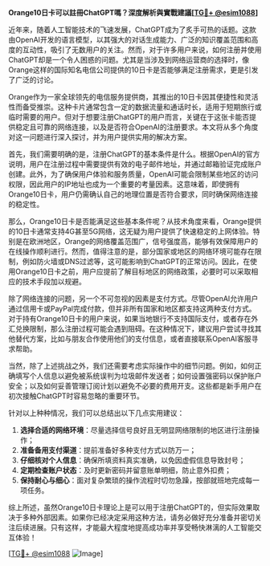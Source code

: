 **Orange10日卡可以註冊ChatGPT嗎？深度解析與實戰建議[[TG💪+ @esim1088](https://t.me/s/esim1088)]**

近年来，随着人工智能技术的飞速发展，ChatGPT成为了炙手可热的话题。这款由OpenAI开发的语言模型，以其强大的对话生成能力、广泛的知识覆盖范围和高度的互动性，吸引了无数用户的关注。然而，对于许多用户来说，如何注册并使用ChatGPT却是一个令人困惑的问题。尤其是当涉及到网络运营商的选择时，像Orange这样的国际知名电信公司提供的10日卡是否能够满足注册需求，更是引发了广泛的讨论。

Orange作为一家全球领先的电信服务提供商，其推出的10日卡因其便捷性和灵活性而备受推崇。这种卡片通常包含一定的数据流量和通话时长，适用于短期旅行或临时需要的用户。但对于想要注册ChatGPT的用户而言，关键在于这张卡能否提供稳定且可靠的网络连接，以及是否符合OpenAI的注册要求。本文将从多个角度对这一问题进行深入探讨，并为用户提供实用的解决方案。

首先，我们需要明确的是，注册ChatGPT的基本条件是什么。根据OpenAI的官方说明，用户在注册过程中需要提供有效的电子邮件地址，并通过邮箱验证完成账户创建。此外，为了确保用户体验和服务质量，OpenAI可能会限制某些地区的访问权限，因此用户的IP地址也成为一个重要的考量因素。这意味着，即使拥有Orange10日卡，用户仍需确认自己的地理位置是否符合要求，同时确保网络连接的稳定性。

那么，Orange10日卡是否能满足这些基本条件呢？从技术角度来看，Orange提供的10日卡通常支持4G甚至5G网络，这无疑为用户提供了快速稳定的上网体验。特别是在欧洲地区，Orange的网络覆盖范围广，信号强度高，能够有效保障用户的在线操作顺利进行。然而，值得注意的是，部分国家或地区的网络环境可能存在限制，例如防火墙或DNS过滤等，这可能影响到ChatGPT的正常访问。因此，在使用Orange10日卡之前，用户应提前了解目标地区的网络政策，必要时可以采取相应的技术手段加以规避。

除了网络连接的问题，另一个不可忽视的因素是支付方式。尽管OpenAI允许用户通过信用卡或PayPal完成付款，但并非所有国家和地区都支持这两种支付方式。对于持有Orange10日卡的用户来说，如果当地银行不支持国际支付，或者存在外汇兑换限制，那么注册过程可能会遇到阻碍。在这种情况下，建议用户尝试寻找其他替代方案，比如与朋友合作使用他们的支付信息，或者直接联系OpenAI客服寻求帮助。

当然，除了上述挑战之外，我们还需要考虑实际操作中的细节问题。例如，如何正确填写个人信息以避免被系统误判为垃圾邮件发送者；如何设置强密码以保护账户安全；以及如何妥善管理订阅计划以避免不必要的费用开支。这些都是新手用户在初次接触ChatGPT时容易忽略的重要环节。

针对以上种种情况，我们可以总结出以下几点实用建议：

1. **选择合适的网络环境**：尽量选择信号良好且无明显网络限制的地区进行注册操作；
2. **准备备用支付渠道**：提前准备好多种支付方式以防万一；
3. **仔细核对个人信息**：确保所填资料真实准确，以免因虚假信息导致封号；
4. **定期检查账户状态**：及时更新密码并留意账单明细，防止意外扣费；
5. **保持耐心与细心**：面对复杂繁琐的操作流程时切勿急躁，按部就班地完成每一项任务。

综上所述，虽然Orange10日卡理论上是可以用于注册ChatGPT的，但实际效果取决于多种外部因素。如果你已经决定采用这种方法，请务必做好充分准备并密切关注后续进展。只有这样，才能最大程度地提高成功率并享受畅快淋漓的人工智能交互体验！

[[TG💪+ @esim1088](https://t.me/s/esim1088) ![Image](https://i.postimg.cc/4NQfJmqS/Snipaste-2025-05-13-00-14-12.png)]